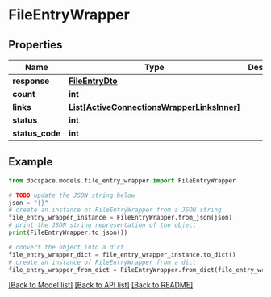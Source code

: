# FileEntryWrapper


## Properties

Name | Type | Description | Notes
------------ | ------------- | ------------- | -------------
**response** | [**FileEntryDto**](FileEntryDto.md) |  | [optional] 
**count** | **int** |  | [optional] 
**links** | [**List[ActiveConnectionsWrapperLinksInner]**](ActiveConnectionsWrapperLinksInner.md) |  | [optional] 
**status** | **int** |  | [optional] 
**status_code** | **int** |  | [optional] 

## Example

```python
from docspace.models.file_entry_wrapper import FileEntryWrapper

# TODO update the JSON string below
json = "{}"
# create an instance of FileEntryWrapper from a JSON string
file_entry_wrapper_instance = FileEntryWrapper.from_json(json)
# print the JSON string representation of the object
print(FileEntryWrapper.to_json())

# convert the object into a dict
file_entry_wrapper_dict = file_entry_wrapper_instance.to_dict()
# create an instance of FileEntryWrapper from a dict
file_entry_wrapper_from_dict = FileEntryWrapper.from_dict(file_entry_wrapper_dict)
```
[[Back to Model list]](../README.md#documentation-for-models) [[Back to API list]](../README.md#documentation-for-api-endpoints) [[Back to README]](../README.md)


